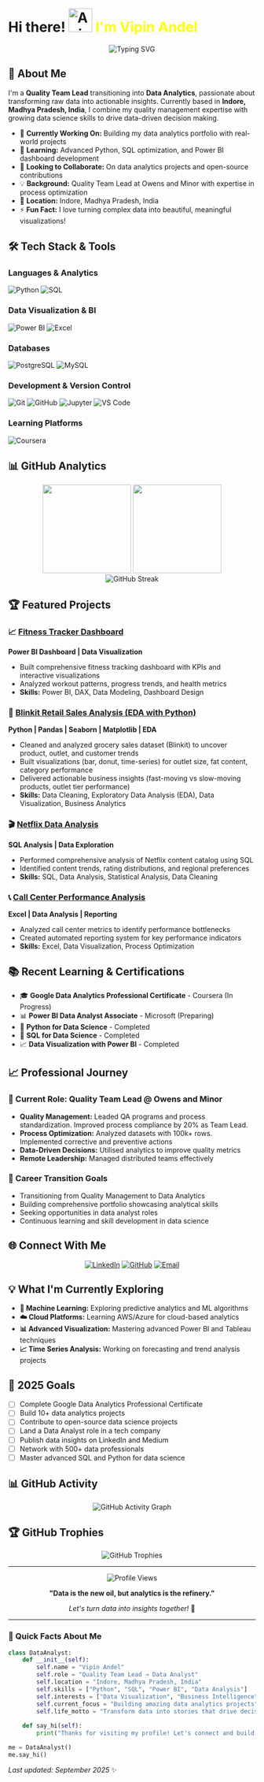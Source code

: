 # Hi there! <img src="https://iam-weijie.github.io/wave/hand-emoji.svg" alt="Animated Waving Hand" width="48" height="48"> <span style="color:Yellow">I'm Vipin Andel</span>

<div align="center">
  <img src="https://readme-typing-svg.herokuapp.com?font=Fira+Code&pause=1000&color=2E9EF7&center=true&vCenter=true&width=435&lines=Data+Analyst+%7C+Quality+Team+Leader;Python+%7C+SQL+%7C+Power+BI;Transforming+Data+into+Insights;Building+Analytics+Solutions" alt="Typing SVG" />
</div>

## 🚀 About Me

I'm a **Quality Team Lead** transitioning into **Data Analytics**, passionate about transforming raw data into actionable insights. Currently based in **Indore, Madhya Pradesh, India**, I combine my quality management expertise with growing data science skills to drive data-driven decision making.

- 🔭 **Currently Working On:** Building my data analytics portfolio with real-world projects
- 🌱 **Learning:** Advanced Python, SQL optimization, and Power BI dashboard development
- 👯 **Looking to Collaborate:** On data analytics projects and open-source contributions
- 💡 **Background:** Quality Team Lead at Owens and Minor with expertise in process optimization
- 📍 **Location:** Indore, Madhya Pradesh, India
- ⚡ **Fun Fact:** I love turning complex data into beautiful, meaningful visualizations!

## 🛠️ Tech Stack & Tools

### Languages & Analytics
![Python](https://img.shields.io/badge/Python-3776AB?style=for-the-badge&logo=python&logoColor=white)
![SQL](https://img.shields.io/badge/SQL-4479A1?style=for-the-badge&logo=postgresql&logoColor=white)

### Data Visualization & BI
![Power BI](https://img.shields.io/badge/Power%20BI-F2C811?style=for-the-badge&logo=powerbi&logoColor=black)
![Excel](https://img.shields.io/badge/Microsoft%20Excel-217346?style=for-the-badge&logo=microsoftexcel&logoColor=white)

### Databases
![PostgreSQL](https://img.shields.io/badge/PostgreSQL-336791?style=for-the-badge&logo=postgresql&logoColor=white)
![MySQL](https://img.shields.io/badge/MySQL-4479A1?style=for-the-badge&logo=mysql&logoColor=white)

### Development & Version Control
![Git](https://img.shields.io/badge/Git-F05032?style=for-the-badge&logo=git&logoColor=white)
![GitHub](https://img.shields.io/badge/GitHub-181717?style=for-the-badge&logo=github&logoColor=white)
![Jupyter](https://img.shields.io/badge/Jupyter-F37626?style=for-the-badge&logo=jupyter&logoColor=white)
![VS Code](https://img.shields.io/badge/VS%20Code-007ACC?style=for-the-badge&logo=visualstudiocode&logoColor=white)

### Learning Platforms
![Coursera](https://img.shields.io/badge/Coursera-0056D2?style=for-the-badge&logo=coursera&logoColor=white)

## 📊 GitHub Analytics

<div align="center">
  <img height="180em" src="https://github-readme-stats.vercel.app/api?username=Vipin-Andel&show_icons=true&theme=tokyonight&include_all_commits=true&count_private=true"/>
  <img height="180em" src="https://github-readme-stats.vercel.app/api/top-langs/?username=Vipin-Andel&layout=compact&langs_count=8&theme=tokyonight"/>
</div>

<div align="center">
  <img src="https://github-readme-streak-stats.herokuapp.com/?user=Vipin-Andel&theme=tokyonight" alt="GitHub Streak" />
</div>

## 🏆 Featured Projects

### 📈 [Fitness Tracker Dashboard](https://github.com/Vipin-Andel/Fitness_Tracker_And_Gym_PowerBI_Dashboard)
**Power BI Dashboard | Data Visualization**
- Built comprehensive fitness tracking dashboard with KPIs and interactive visualizations
- Analyzed workout patterns, progress trends, and health metrics
- **Skills:** Power BI, DAX, Data Modeling, Dashboard Design

### 🛒 [Blinkit Retail Sales Analysis (EDA with Python)](https://github.com/Vipin-Andel/Blinkit_EDA_using_Python)  
**Python | Pandas | Seaborn | Matplotlib | EDA**  
- Cleaned and analyzed grocery sales dataset (Blinkit) to uncover product, outlet, and customer trends  
- Built visualizations (bar, donut, time-series) for outlet size, fat content, category performance  
- Delivered actionable business insights (fast-moving vs slow-moving products, outlet tier performance)  
- **Skills:** Data Cleaning, Exploratory Data Analysis (EDA), Data Visualization, Business Analytics  
  
### 🎬 [Netflix Data Analysis](https://github.com/Vipin-Andel/netflix_sql_project)
**SQL Analysis | Data Exploration**
- Performed comprehensive analysis of Netflix content catalog using SQL
- Identified content trends, rating distributions, and regional preferences
- **Skills:** SQL, Data Analysis, Statistical Analysis, Data Cleaning

### 📞 [Call Center Performance Analysis](https://github.com/Vipin-Andel/call_centre_excel_project)
**Excel | Data Analysis | Reporting**
- Analyzed call center metrics to identify performance bottlenecks
- Created automated reporting system for key performance indicators
- **Skills:** Excel, Data Visualization, Process Optimization

## 📚 Recent Learning & Certifications

- 🎓 **Google Data Analytics Professional Certificate** - Coursera (In Progress)
- 📊 **Power BI Data Analyst Associate** - Microsoft (Preparing)
- 🐍 **Python for Data Science** - Completed
- 💾 **SQL for Data Science** - Completed
- 📈 **Data Visualization with Power BI** - Completed

## 📈 Professional Journey

### 🏢 Current Role: Quality Team Lead @ Owens and Minor
- **Quality Management:** Leaded QA programs and process standardization. Improved process compliance by 20% as Team Lead.
- **Process Optimization:** Analyzed datasets with 100k+ rows. Implemented corrective and preventive actions
- **Data-Driven Decisions:** Utilised analytics to improve quality metrics
- **Remote Leadership:** Managed distributed teams effectively

### 🎯 Career Transition Goals
- Transitioning from Quality Management to Data Analytics
- Building comprehensive portfolio showcasing analytical skills
- Seeking opportunities in data analyst roles
- Continuous learning and skill development in data science

## 🌐 Connect With Me

<div align="center">
  
[![LinkedIn](https://img.shields.io/badge/LinkedIn-0077B5?style=for-the-badge&logo=linkedin&logoColor=white)](https://www.linkedin.com/in/contact-andel-vipin/)
[![GitHub](https://img.shields.io/badge/GitHub-181717?style=for-the-badge&logo=github&logoColor=white)](https://github.com/Vipin-Andel)
[![Email](https://img.shields.io/badge/Email-D14836?style=for-the-badge&logo=gmail&logoColor=white)](mailto:andelvipinz05@gmail.com)

</div>

## 💡 What I'm Currently Exploring

- **🤖 Machine Learning:** Exploring predictive analytics and ML algorithms
- **☁️ Cloud Platforms:** Learning AWS/Azure for cloud-based analytics
- **📊 Advanced Visualization:** Mastering advanced Power BI and Tableau techniques
- **📈 Time Series Analysis:** Working on forecasting and trend analysis projects

## 🎯 2025 Goals

- [ ] Complete Google Data Analytics Professional Certificate
- [ ] Build 10+ data analytics projects
- [ ] Contribute to open-source data science projects
- [ ] Land a Data Analyst role in a tech company
- [ ] Publish data insights on LinkedIn and Medium
- [ ] Network with 500+ data professionals
- [ ] Master advanced SQL and Python for data science

## 📊 GitHub Activity

<div align="center">
  <img src="https://github-readme-activity-graph.vercel.app/graph?username=Vipin-Andel&theme=tokyo-night&hide_border=true" alt="GitHub Activity Graph" />
</div>

## 🏆 GitHub Trophies

<div align="center">
  <img src="https://github-profile-trophy.vercel.app/?username=Vipin-Andel&theme=tokyonight&no-frame=true&margin-w=15" alt="GitHub Trophies" />
</div>

---

<div align="center">
  <img src="https://komarev.com/ghpvc/?username=Vipin-Andel&color=blue&style=flat-square&label=Profile+Views" alt="Profile Views" />
  
  **"Data is the new oil, but analytics is the refinery."** 
  
  *Let's turn data into insights together!* 🚀
</div>

---

### 🌟 Quick Facts About Me

```python
class DataAnalyst:
    def __init__(self):
        self.name = "Vipin Andel"
        self.role = "Quality Team Lead → Data Analyst"
        self.location = "Indore, Madhya Pradesh, India"
        self.skills = ["Python", "SQL", "Power BI", "Data Analysis"]
        self.interests = ["Data Visualization", "Business Intelligence", "Machine Learning"]
        self.current_focus = "Building amazing data analytics projects"
        self.life_motto = "Transform data into stories that drive decisions"
    
    def say_hi(self):
        print("Thanks for visiting my profile! Let's connect and build something amazing together!")

me = DataAnalyst()
me.say_hi()
```

*Last updated: September 2025* ✨
